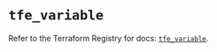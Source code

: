 # `tfe_variable`

Refer to the Terraform Registry for docs: [`tfe_variable`](https://registry.terraform.io/providers/hashicorp/tfe/0.53.0/docs/resources/variable).
